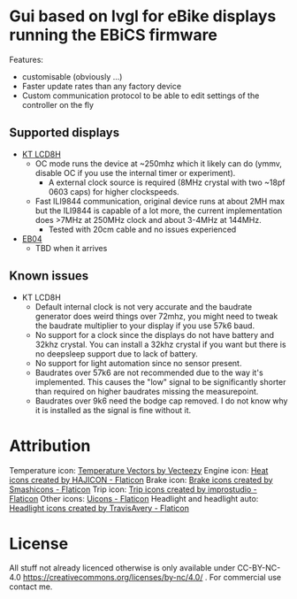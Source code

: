 # Gui based on lvgl for eBike displays running the EBiCS firmware

Features:
* customisable (obviously ...)
* Faster update rates than any factory device
* Custom communication protocol to be able to edit settings of the controller on the fly

## Supported displays

- [KT LCD8H](src/hal/lcd8h/README.md)
  - OC mode runs the device at ~250mhz which it likely can do (ymmv, disable OC if you use the internal timer or experiment).
    - A external clock source is required (8MHz crystal with two ~18pf 0603 caps) for higher clockspeeds.
  - Fast ILI9844 communication, original device runs at about 2MH max but the ILI9844 is capable of a lot more, the current implementation does >7MHz at 250MHz clock and about 3-4MHz at 144MHz.
    - Tested with 20cm cable and no issues experienced
- [EB04](src/hal/eb04/README.md)
  - TBD when it arrives

## Known issues

- KT LCD8H
  - Default internal clock is not very accurate and the baudrate generator does weird things over 72mhz, you might need to tweak the baudrate multiplier to your display if you use 57k6 baud.
  - No support for a clock since the displays do not have battery and 32khz crystal. You can install a 32khz crystal if you want but there is no deepsleep support due to lack of battery.
  - No support for light automation since no sensor present.
  - Baudrates over 57k6 are not recommended due to the way it's implemented. This causes the "low" signal to be significantly shorter than required on higher baudrates missing the measurepoint.
  - Baudrates over 9k6 need the bodge cap removed. I do not know why it is installed as the signal is fine without it.

# Attribution
Temperature icon: [Temperature Vectors by Vecteezy](https://www.vecteezy.com/free-vector/temperature)
Engine icon: [Heat icons created by HAJICON - Flaticon](https://www.flaticon.com/free-icons/heatv)
Brake icon: [Brake icons created by Smashicons - Flaticon](https://www.flaticon.com/free-icons/brake)
Trip icon: [Trip icons created by improstudio - Flaticon](https://www.flaticon.com/free-icons/trip)
Other icons: [Uicons - Flaticon](https://www.flaticon.com/uicons)
Headlight and headlight auto: [Headlight icons created by TravisAvery - Flaticon](https://www.flaticon.com)

# License
All stuff not already licenced otherwise is only available under CC-BY-NC-4.0 https://creativecommons.org/licenses/by-nc/4.0/ . For commercial use contact me.
